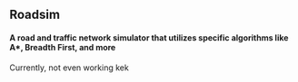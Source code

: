 ## Roadsim 
#### A road and traffic network simulator that utilizes specific algorithms like A*, Breadth First, and more

Currently, not even working kek